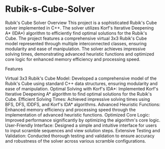 # Rubik-s-Cube-Solver

Rubik's Cube Solver
Overview
This project is a sophisticated Rubik's Cube solver implemented in C++. The solver utilizes Korf's Iterative Deepening A* (IDA*) algorithm to efficiently find optimal solutions for the Rubik's Cube. The project features a comprehensive virtual 3x3 Rubik's Cube model represented through multiple interconnected classes, ensuring modularity and ease of manipulation. The solver achieves impressive solving times, demonstrating advanced heuristic functions and optimized core logic for enhanced memory efficiency and processing speed.

Features

Virtual 3x3 Rubik's Cube Model: Developed a comprehensive model of the Rubik's Cube using standard C++ data structures, ensuring modularity and ease of manipulation.
Optimal Solving with Korf's IDA*: Implemented Korf's Iterative Deepening A* algorithm to find optimal solutions for the Rubik's Cube.
Efficient Solving Times: Achieved impressive solving times using BFS, DFS, IDDFS, and Korf's IDA* algorithms.
Advanced Heuristic Functions: Enhanced memory efficiency and processing speed through the implementation of advanced heuristic functions.
Optimized Core Logic: Improved performance significantly by optimizing the algorithm's core logic.
User-Friendly Interface: Designed a simple and intuitive interface for users to input scramble sequences and view solution steps.
Extensive Testing and Validation: Conducted thorough testing and validation to ensure accuracy and robustness of the solver across various scramble configurations.
